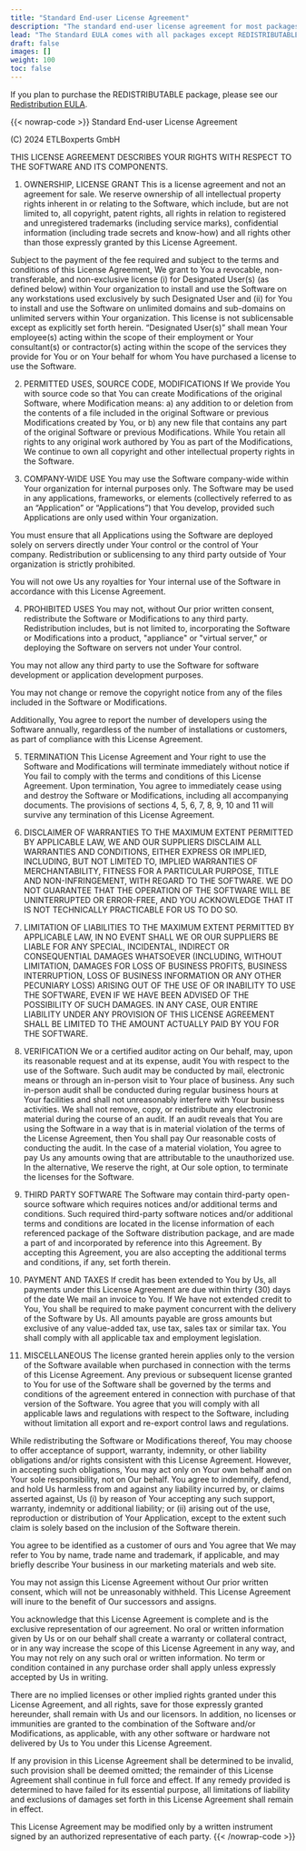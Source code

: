 ```yaml
---
title: "Standard End-user License Agreement"
description: "The standard end-user license agreement for most packages."
lead: "The Standard EULA comes with all packages except REDISTRIBUTABLE."
draft: false
images: []
weight: 100
toc: false
---
```


If you plan to purchase the REDISTRIBUTABLE package, please see our [Redistribution EULA](../redistribution-eula/).

{{< nowrap-code >}}
Standard End-user License Agreement

(C) 2024 ETLBoxperts GmbH

THIS LICENSE AGREEMENT DESCRIBES YOUR RIGHTS WITH RESPECT TO THE SOFTWARE AND ITS COMPONENTS.

1. OWNERSHIP, LICENSE GRANT
This is a license agreement and not an agreement for sale. We reserve ownership of all intellectual property rights inherent in or relating to the Software, which include, but are not limited to, all copyright, patent rights, all rights in relation to registered and unregistered trademarks (including service marks), confidential information (including trade secrets and know-how) and all rights other than those expressly granted by this License Agreement.

Subject to the payment of the fee required and subject to the terms and conditions of this License Agreement, We grant to You a revocable, non-transferable, and non-exclusive license (i) for Designated User(s) (as defined below) within Your organization to install and use the Software on any workstations used exclusively by such Designated User and (ii) for You to install and use the Software on unlimited domains and sub-domains on unlimited servers within Your organization. This license is not sublicensable except as explicitly set forth herein. “Designated User(s)” shall mean Your employee(s) acting within the scope of their employment or Your consultant(s) or contractor(s) acting within the scope of the services they provide for You or on Your behalf for whom You have purchased a license to use the Software.

2. PERMITTED USES, SOURCE CODE, MODIFICATIONS
If We provide You with source code so that You can create Modifications of the original Software, where Modification means: a) any addition to or deletion from the contents of a file included in the original Software or previous Modifications created by You, or b) any new file that contains any part of the original Software or previous Modifications. While You retain all rights to any original work authored by You as part of the Modifications, We continue to own all copyright and other intellectual property rights in the Software.

3. COMPANY-WIDE USE
You may use the Software company-wide within Your organization for internal purposes only. The Software may be used in any applications, frameworks, or elements (collectively referred to as an “Application” or “Applications”) that You develop, provided such Applications are only used within Your organization.

You must ensure that all Applications using the Software are deployed solely on servers directly under Your control or the control of Your company. Redistribution or sublicensing to any third party outside of Your organization is strictly prohibited.

You will not owe Us any royalties for Your internal use of the Software in accordance with this License Agreement.

4. PROHIBITED USES
You may not, without Our prior written consent, redistribute the Software or Modifications to any third party. Redistribution includes, but is not limited to, incorporating the Software or Modifications into a product, "appliance" or "virtual server," or deploying the Software on servers not under Your control.

You may not allow any third party to use the Software for software development or application development purposes.

You may not change or remove the copyright notice from any of the files included in the Software or Modifications.

Additionally, You agree to report the number of developers using the Software annually, regardless of the number of installations or customers, as part of compliance with this License Agreement.

5. TERMINATION
This License Agreement and Your right to use the Software and Modifications will terminate immediately without notice if You fail to comply with the terms and conditions of this License Agreement. Upon termination, You agree to immediately cease using and destroy the Software or Modifications, including all accompanying documents. The provisions of sections 4, 5, 6, 7, 8, 9, 10 and 11 will survive any termination of this License Agreement.

6. DISCLAIMER OF WARRANTIES
TO THE MAXIMUM EXTENT PERMITTED BY APPLICABLE LAW, WE AND OUR SUPPLIERS DISCLAIM ALL WARRANTIES AND CONDITIONS, EITHER EXPRESS OR IMPLIED, INCLUDING, BUT NOT LIMITED TO, IMPLIED WARRANTIES OF MERCHANTABILITY, FITNESS FOR A PARTICULAR PURPOSE, TITLE AND NON-INFRINGEMENT, WITH REGARD TO THE SOFTWARE. WE DO NOT GUARANTEE THAT THE OPERATION OF THE SOFTWARE WILL BE UNINTERRUPTED OR ERROR-FREE, AND YOU ACKNOWLEDGE THAT IT IS NOT TECHNICALLY PRACTICABLE FOR US TO DO SO.

7. LIMITATION OF LIABILITIES
TO THE MAXIMUM EXTENT PERMITTED BY APPLICABLE LAW, IN NO EVENT SHALL WE OR OUR SUPPLIERS BE LIABLE FOR ANY SPECIAL, INCIDENTAL, INDIRECT OR CONSEQUENTIAL DAMAGES WHATSOEVER (INCLUDING, WITHOUT LIMITATION, DAMAGES FOR LOSS OF BUSINESS PROFITS, BUSINESS INTERRUPTION, LOSS OF BUSINESS INFORMATION OR ANY OTHER PECUNIARY LOSS) ARISING OUT OF THE USE OF OR INABILITY TO USE THE SOFTWARE, EVEN IF WE HAVE BEEN ADVISED OF THE POSSIBILITY OF SUCH DAMAGES. IN ANY CASE, OUR ENTIRE LIABILITY UNDER ANY PROVISION OF THIS LICENSE AGREEMENT SHALL BE LIMITED TO THE AMOUNT ACTUALLY PAID BY YOU FOR THE SOFTWARE.

8. VERIFICATION
We or a certified auditor acting on Our behalf, may, upon its reasonable request and at its expense, audit You with respect to the use of the Software. Such audit may be conducted by mail, electronic means or through an in-person visit to Your place of business. Any such in-person audit shall be conducted during regular business hours at Your facilities and shall not unreasonably interfere with Your business activities. We shall not remove, copy, or redistribute any electronic material during the course of an audit. If an audit reveals that You are using the Software in a way that is in material violation of the terms of the License Agreement, then You shall pay Our reasonable costs of conducting the audit. In the case of a material violation, You agree to pay Us any amounts owing that are attributable to the unauthorized use. In the alternative, We reserve the right, at Our sole option, to terminate the licenses for the Software.

9. THIRD PARTY SOFTWARE
The Software may contain third-party open-source software which requires notices and/or additional terms and conditions. Such required third-party software notices and/or additional terms and conditions are located in the license information of each referenced package of the Software distribution package, and are made a part of and incorporated by reference into this Agreement. By accepting this Agreement, you are also accepting the additional terms and conditions, if any, set forth therein.

10. PAYMENT AND TAXES
If credit has been extended to You by Us, all payments under this License Agreement are due within thirty (30) days of the date We mail an invoice to You. If We have not extended credit to You, You shall be required to make payment concurrent with the delivery of the Software by Us. All amounts payable are gross amounts but exclusive of any value-added tax, use tax, sales tax or similar tax. You shall comply with all applicable tax and employment legislation.

11. MISCELLANEOUS
The license granted herein applies only to the version of the Software available when purchased in connection with the terms of this License Agreement. Any previous or subsequent license granted to You for use of the Software shall be governed by the terms and conditions of the agreement entered in connection with purchase of that version of the Software. You agree that you will comply with all applicable laws and regulations with respect to the Software, including without limitation all export and re-export control laws and regulations.

While redistributing the Software or Modifications thereof, You may choose to offer acceptance of support, warranty, indemnity, or other liability obligations and/or rights consistent with this License Agreement. However, in accepting such obligations, You may act only on Your own behalf and on Your sole responsibility, not on Our behalf. You agree to indemnify, defend, and hold Us harmless from and against any liability incurred by, or claims asserted against, Us (i) by reason of Your accepting any such support, warranty, indemnity or additional liability; or (ii) arising out of the use, reproduction or distribution of Your Application, except to the extent such claim is solely based on the inclusion of the Software therein.

You agree to be identified as a customer of ours and You agree that We may refer to You by name, trade name and trademark, if applicable, and may briefly describe Your business in our marketing materials and web site.

You may not assign this License Agreement without Our prior written consent, which will not be unreasonably withheld. This License Agreement will inure to the benefit of Our successors and assigns.

You acknowledge that this License Agreement is complete and is the exclusive representation of our agreement. No oral or written information given by Us or on our behalf shall create a warranty or collateral contract, or in any way increase the scope of this License Agreement in any way, and You may not rely on any such oral or written information. No term or condition contained in any purchase order shall apply unless expressly accepted by Us in writing.

There are no implied licenses or other implied rights granted under this License Agreement, and all rights, save for those expressly granted hereunder, shall remain with Us and our licensors. In addition, no licenses or immunities are granted to the combination of the Software and/or Modifications, as applicable, with any other software or hardware not delivered by Us to You under this License Agreement.

If any provision in this License Agreement shall be determined to be invalid, such provision shall be deemed omitted; the remainder of this License Agreement shall continue in full force and effect. If any remedy provided is determined to have failed for its essential purpose, all limitations of liability and exclusions of damages set forth in this License Agreement shall remain in effect.

This License Agreement may be modified only by a written instrument signed by an authorized representative of each party.
{{< /nowrap-code >}}
